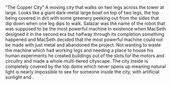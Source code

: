 “The Copper City” 
A moving city that walks on two legs across the tower at large. Looks like a giant dark-metal large bowl on top of two legs, the top being covered in dirt with some greenery peeking out from the sides that dip down when one leg dips to walk. Salazar was the name of the robot that was supposed to be the most powerful machine in existence when MacSeth designed it in the second era but halfway through its completion something happened and MacSeth decided that the most powerful machine could not be made with just metal and abandoned the project. Not wanting to waste the machine which had working legs and needing a place to house his human experiments he created buildings out of the slots for the motors and circuitry and made a whole multi-tiered cityscape. The city inside is completely covered by the top dome which never opens up meaning natural light is nearly impossible to see for someone inside the city, with artificial sunlight and .